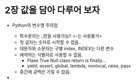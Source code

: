 # 2장 값을 담아 다루어 보자
* Python의 변수명 주의점
  - 특수문자는 _만을 사용가능!! <-는 사용불가>
  - 첫 글자는 숫자로 시작할 수 없음..
  - 대문자와 소문자는 구별 index, INDEX는 다른 변수
  - 예약어는 식별자로 사용할 수 없음.
    - Flase True Null class return is finally...
    - yield, assert, global, lambda, nonlocal, raise, pass
  - 중간에 공백은 가질 수 없음.

* 
